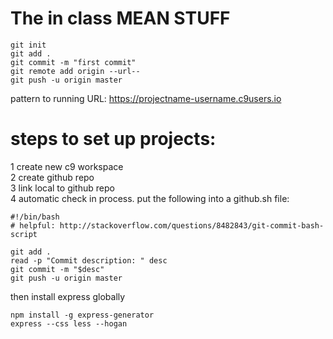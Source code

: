 # The in class MEAN STUFF

```
git init
git add .
git commit -m "first commit"
git remote add origin --url--
git push -u origin master
```
pattern to running URL:
https://projectname-username.c9users.io

# steps to set up projects:<br>
1 create new c9 workspace <br>
2 create github repo <br>
3 link local to github repo <br>
4 automatic check in process. put the following into a github.sh file:<br>

```
#!/bin/bash
# helpful: http://stackoverflow.com/questions/8482843/git-commit-bash-script

git add .
read -p "Commit description: " desc
git commit -m "$desc"
git push -u origin master
```

then install express globally<br>

```
npm install -g express-generator
express --css less --hogan
```